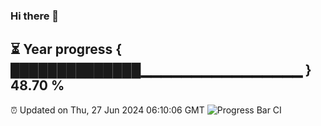 ### Hi there 👋
⏳ Year progress { ██████████████▁▁▁▁▁▁▁▁▁▁▁▁▁▁▁▁ } 48.70 %
---
⏰ Updated on Thu, 27 Jun 2024 06:10:06 GMT
![Progress Bar CI](https://github.com/Moyi321/Moyi321/workflows/Progress%20Bar%20CI/badge.svg)
